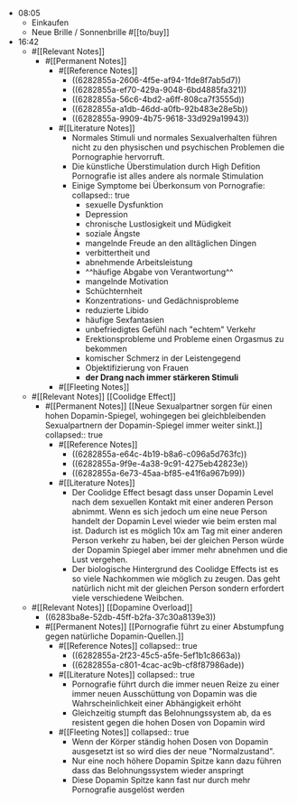 - 08:05
	- Einkaufen
	- Neue Brille / Sonnenbrille #[[to/buy]]
- 16:42
	- #[[Relevant Notes]]
		- #[[Permanent Notes]]
			- #[[Reference Notes]]
				- ((6282855a-2606-4f5e-af94-1fde8f7ab5d7))
				- ((6282855a-ef70-429a-9048-6bd4885fa321))
				- ((6282855a-56c6-4bd2-a6ff-808ca7f3555d))
				- ((6282855a-a1db-46dd-a0fb-92b483e28e5b))
				- ((6282855a-9909-4b75-9618-33d929a19943))
			- #[[Literature Notes]]
				- Normales Stimuli und normales Sexualverhalten führen nicht zu den physischen und psychischen Problemen die Pornographie hervorruft.
				- Die künstliche Überstimulation durch High Defition Pornografie ist alles andere als normale Stimulation
				- Einige Symptome bei Überkonsum von Pornografie:
				  collapsed:: true
					- sexuelle Dysfunktion
					- Depression
					- chronische Lustlosigkeit und Müdigkeit
					- soziale Ängste
					- mangelnde Freude an den alltäglichen Dingen
					- verbittertheit und
					- abnehmende Arbeitsleistung
					- ^^häufige Abgabe von Verantwortung^^
					- mangelnde Motivation
					- Schüchternheit
					- Konzentrations- und Gedächnisprobleme
					- reduzierte Libido
					- häufige Sexfantasien
					- unbefriedigtes Gefühl nach "echtem" Verkehr
					- Erektionsprobleme und Probleme einen Orgasmus zu bekommen
					- komischer Schmerz in der Leistengegend
					- Objektifizierung von Frauen
					- **der Drang nach immer stärkeren Stimuli**
			- #[[Fleeting Notes]]
	- #[[Relevant Notes]] [[Coolidge Effect]]
		- #[[Permanent Notes]] [[Neue Sexualpartner sorgen für einen hohen Dopamin-Spiegel, wohingegen bei gleichbleibenden Sexualpartnern der Dopamin-Spiegel immer weiter sinkt.]]
		  collapsed:: true
			- #[[Reference Notes]]
				- ((6282855a-e64c-4b19-b8a6-c096a5d763fc))
				- ((6282855a-9f9e-4a38-9c91-4275eb42823e))
				- ((6282855a-6e73-45aa-bf85-e41f6a967b99))
			- #[[Literature Notes]]
				- Der Coolidge Effect besagt dass unser Dopamin Level nach dem sexuellen Kontakt mit einer anderen Person abnimmt. Wenn es sich jedoch um eine neue Person handelt der Dopamin Level wieder wie beim ersten mal ist. Dadurch ist es möglich 10x am Tag mit einer anderen Person verkehr zu haben, bei der gleichen Person würde der Dopamin Spiegel aber immer mehr abnehmen und die Lust vergehen.
				- Der biologische Hintergrund des Coolidge Effects ist es so viele Nachkommen wie möglich zu zeugen. Das geht natürlich nicht mit der gleichen Person sondern erfordert viele verschiedene Weibchen.
	- #[[Relevant Notes]] [[Dopamine Overload]]
		- ((6283ba8e-52db-45ff-b2fa-37c30a8139e3))
		- #[[Permanent Notes]] [[Pornografie führt zu einer Abstumpfung gegen natürliche Dopamin-Quellen.]]
			- #[[Reference Notes]]
			  collapsed:: true
				- ((6282855a-2f23-45c5-a5fe-5ef1b1c8663a))
				- ((6282855a-c801-4cac-ac9b-cf8f87986ade))
			- #[[Literature Notes]]
			  collapsed:: true
				- Pornografie führt durch die immer neuen Reize zu einer immer neuen Ausschüttung von Dopamin was die Wahrscheinlichkeit einer Abhängigkeit erhöht
				- Gleichzeitig stumpft das Belohnungssystem ab, da es resistent gegen die hohen Dosen von Dopamin wird
			- #[[Fleeting Notes]]
			  collapsed:: true
				- Wenn der Körper ständig hohen Dosen von Dopamin ausgesetzt ist so wird dies der neue "Normalzustand".
				- Nur eine noch höhere Dopamin Spitze kann dazu führen dass das Belohnungssystem wieder anspringt
				- Diese Dopamin Spitze kann fast nur durch mehr Pornografie ausgelöst werden